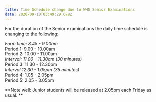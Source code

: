 ```yaml
---
title: Time Schedule change due to WHS Senior Examinations
date: 2020-09-10T03:49:29.678Z
---
```

For the duration of the Senior examinations the daily time schedule is changing to the following:

_Form time:	  8.45 -   9.00am_  
Period 1:	  9.00 - 10.00am  
Period 2:	10.00 - 11.00am  
_Interval:	11.00 - 11.30am (30 minutes)_  
Period 3:	11.30 - 12.30pm  
_Interval	12.30 -   1.05pm (35 minutes)_  
Period 4:	  1.05 -   2.05pm  
Period 5:	  2.05 -   3.05pm

**Note well: Junior students will be released at 2.05pm each Friday as usual.**
